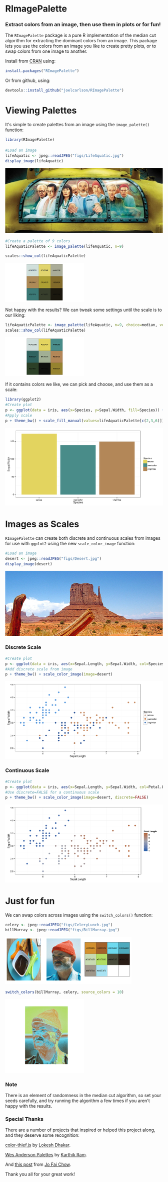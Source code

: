 RImagePalette
=============

### Extract colors from an image, then use them in plots or for fun!

The `RImagePalette` package is a pure R implementation of the median cut algorithm for extracting the dominant colors from an image. This package lets you use the colors from an image you like to create pretty plots, or to swap colors from one image to another.

Install from [CRAN](https://cran.r-project.org/web/packages/RImagePalette/index.html) using:

``` r
install.packages("RImagePalette")
```

Or from github, using:

``` r
devtools::install_github("joelcarlson/RImagePalette")
```

Viewing Palettes
================

It's simple to create palettes from an image using the `image_palette()` function:

``` r
library(RImagePalette)

#Load an image
lifeAquatic <- jpeg::readJPEG("figs/LifeAquatic.jpg")
display_image(lifeAquatic)
```

<img src="https://raw.githubusercontent.com/joelcarlson/RImagePalette/master/figs/LifeAquaticCrop.jpg" />

``` r
#Create a palette of 9 colors
lifeAquaticPalette <- image_palette(lifeAquatic, n=9)
```

``` r
scales::show_col(lifeAquaticPalette)
```

<img src="https://raw.githubusercontent.com/joelcarlson/RImagePalette/master/figs/lifeAquaticScale.png" height="50%" width="50%" />

Not happy with the results? We can tweak some settings until the scale is to our liking:

``` r
lifeAquaticPalette <- image_palette(lifeAquatic, n=9, choice=median, volume=TRUE)
scales::show_col(lifeAquaticPalette)
```

<img src="https://raw.githubusercontent.com/joelcarlson/RImagePalette/master/figs/lifeAquaticScaleTweak.png" height="50%" width="50%" />

If it contains colors we like, we can pick and choose, and use them as a scale:

``` r
library(ggplot2)
#Create plot
p <- ggplot(data = iris, aes(x=Species, y=Sepal.Width, fill=Species)) + geom_bar(stat="identity")
#Apply scale
p + theme_bw() + scale_fill_manual(values=lifeAquaticPalette[c(2,3,6)])
```

<img src="https://raw.githubusercontent.com/joelcarlson/RImagePalette/master/figs/lifeAquaticBars.png" />

Images as Scales
================

`RImagePalette` can create both discrete and continuous scales from images for use with `ggplot2` using the new `scale_color_image` function:

``` r
#Load an image
desert <- jpeg::readJPEG("figs/Desert.jpg")
display_image(desert)
```

<img src="https://raw.githubusercontent.com/joelcarlson/RImagePalette/master/figs/desertCrop.png" />

### Discrete Scale

``` r
#Create plot
p <- ggplot(data = iris, aes(x=Sepal.Length, y=Sepal.Width, col=Species)) + geom_point(size=3)
#Add discrete scale from image
p + theme_bw() + scale_color_image(image=desert)
```

<img src="https://raw.githubusercontent.com/joelcarlson/RImagePalette/master/figs/desertDiscrete.png" />

### Continuous Scale

``` r
#Create plot
p <- ggplot(data = iris, aes(x=Sepal.Length, y=Sepal.Width, col=Petal.Length)) + geom_point(size=3)
#Use discrete=FALSE for a continuous scale
p + theme_bw() + scale_color_image(image=desert, discrete=FALSE) 
```

<img src="https://raw.githubusercontent.com/joelcarlson/RImagePalette/master/figs/desertContinuous.png" />

Just for fun
============

We can swap colors across images using the `switch_colors()` function:

``` r
celery <- jpeg::readJPEG("figs/CeleryLunch.jpg")
billMurray <- jpeg::readJPEG("figs/BillMurray.jpg")
```

<img src="https://raw.githubusercontent.com/joelcarlson/RImagePalette/master/figs/celeryBill2.png" width="80%" />

``` r
switch_colors(billMurray, celery, source_colors = 10)
```

<img src="https://raw.githubusercontent.com/joelcarlson/RImagePalette/master/figs/celerifiedBill2.png" height="50%" width="50%" />

### Note

There is an element of randomness in the median cut algorithm, so set your seeds carefully, and try running the algorithm a few times if you aren't happy with the results.

### Special Thanks

There are a number of projects that inspired or helped this project along, and they deserve some recognition:

[color-thief.js](http://lokeshdhakar.com/projects/color-thief/) by [Lokesh Dhakar](http://lokeshdhakar.com).

[Wes Anderson Palettes](https://github.com/karthik/wesanderson) by [Karthik Ram](http://inundata.org).

And [this post](http://blenditbayes.blogspot.com/2014/05/towards-yet-another-r-colour-palette.html) from [Jo Fai Chow](http://www.jofaichow.co.uk/).

Thank you all for your great work!

